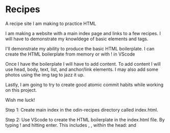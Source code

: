 # Recipes
A recipe site I am making to practice HTML

I am making a website with a main index page and links to a few recipes.
I will have to demonstrate my knowldege of basic elements and tags.

I'll demonstrate my ability to produce the basic HTML boilerplate.
I can create the HTML boilerplate from memory or with ! in VScode

Once I have the boilerplate I will have to add content.
To add content I will use head, body, text, list, and anchor/link elements.
I may also add some photos using the img tag to jazz it up.

Lastly, I am going to try to create good atomic commit habits while working on this project. 

Wish me luck!



Step 1: Create main index in the odin-recipes directory called index.html.

Step 2: Use VScode to create the HTML boilerplate in the index.html file. By typing ! and hitting enter.
This includes <!DOCTYPE html> , <html lang="en"> , <head> within the head: <meta charset="UTF-8"> and <title> , and finally the <body> element. 

Step 3: Now that you've made a meaningful change to the code, it's time for a git commit. 
    - type git status into the command line, you will see both files (README.md and index.html) are red because you have made changes to them
    - type add and then the file names you want to add to the staging area
    - typing git status again wil show the README.md and index.html files are now green instead of red
    - type git commit -m "add index.html README.md"
    - 